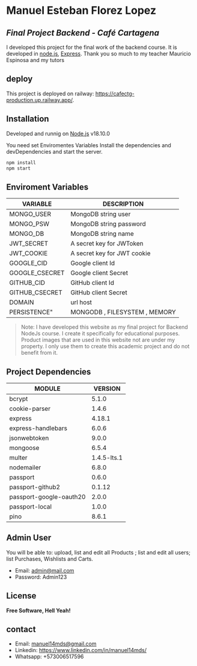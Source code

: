 # Manuel Esteban Florez Lopez
## _Final Project Backend - Café Cartagena_


I developed this project for the final work of the backend course. It is developed in [node.js], [Express].
Thank you so much to my teacher Mauricio Espinosa and my tutors


## deploy
This project is deployed on railway: https://cafectg-production.up.railway.app/.

## Installation

Developed and runnig on [Node.js](https://nodejs.org/) v18.10.0

You need set Enviromentes Variables
Install the dependencies and devDependencies and start the server.

```sh
npm install
npm start
```

## Enviroment Variables
| VARIABLE  | DESCRIPTION |
| ------ | ------ |
| MONGO_USER | MongoDB string user |
| MONGO_PSW | MongoDB string password |
| MONGO_DB | MongoDB string name |
| JWT_SECRET | A secret key for JWToken |
| JWT_COOKIE | A secret key for JWT cookie |
| GOOGLE_CID | Google client Id |
| GOOGLE_CSECRET | Google client Secret |
| GITHUB_CID | GitHub client Id |
| GITHUB_CSECRET | GitHub client Secret |
| DOMAIN | url host |
| PERSISTENCE" | MONGODB , FILESYSTEM , MEMORY  |

> Note:
I have developed this website as my final project for Backend NodeJs course. I create it specifically for educational purposes. Product images that are used in this website not are under my property. I only use them to create this academic project and do not benefit from it.

## Project Dependencies
| MODULE  | VERSION |
| ------ | ------ |
| bcrypt | 5.1.0  |
| cookie-parser | 1.4.6 |
| express | 4.18.1 |
| express-handlebars | 6.0.6 |
| jsonwebtoken | 9.0.0 |
| mongoose | 6.5.4 |
| multer | 1.4.5-lts.1 |
| nodemailer | 6.8.0 |
| passport | 0.6.0 |
| passport-github2| 0.1.12 |
| passport-google-oauth20 | 2.0.0  |
| passport-local | 1.0.0  |
| pino | 8.6.1  |

## Admin User
You will be able to: upload, list and edit all Products ; list and edit all users; list Purchases, Wishlists and Carts.
- Email: admin@mail.com
- Password: Admin123

## License
**Free Software, Hell Yeah!**

## contact
- Email: manuel14mds@gmail.com
- Linkedin: https://www.linkedin.com/in/manuel14mds/
- Whatsapp: +573006517596

[//]: # (These are reference links used in the body of this note and get stripped out when the markdown processor does its job. There is no need to format nicely because it shouldn't be seen. Thanks SO - http://stackoverflow.com/questions/4823468/store-comments-in-markdown-syntax)


   [node.js]: <http://nodejs.org>
   [express]: <http://expressjs.com>


   [PlDb]: <https://github.com/joemccann/dillinger/tree/master/plugins/dropbox/README.md>
   [PlGh]: <https://github.com/joemccann/dillinger/tree/master/plugins/github/README.md>
   [PlGd]: <https://github.com/joemccann/dillinger/tree/master/plugins/googledrive/README.md>
   [PlOd]: <https://github.com/joemccann/dillinger/tree/master/plugins/onedrive/README.md>
   [PlMe]: <https://github.com/joemccann/dillinger/tree/master/plugins/medium/README.md>
   [PlGa]: <https://github.com/RahulHP/dillinger/blob/master/plugins/googleanalytics/README.md>
